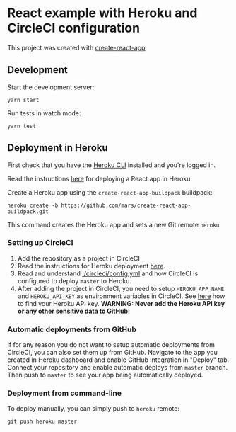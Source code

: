 # React example with Heroku and CircleCI configuration

This project was created with [create-react-app](https://facebook.github.io/create-react-app/).

## Development

Start the development server:

```
yarn start
```

Run tests in watch mode:

```
yarn test
```

## Deployment in Heroku

First check that you have the [Heroku CLI](https://devcenter.heroku.com/articles/heroku-cli) installed and you're logged in.

Read the instructions [here](https://blog.heroku.com/deploying-react-with-zero-configuration#create-and-deploy-a-react-app-in-two-minutes) for deploying a React app in Heroku.

Create a Heroku app using the `create-react-app-buildpack` buildpack:

```
heroku create -b https://github.com/mars/create-react-app-buildpack.git
```

This command creates the Heroku app and sets a new Git remote `heroku`.

### Setting up CircleCI

1. Add the repository as a project in CircleCI
1. Read the instructions for Heroku deployment [here](https://circleci.com/docs/2.0/deployment-integrations/#heroku).
1. Read and understand [./circleci/config.yml](./.circleci/config.yml) and how CircleCI is configured to deploy `master` to Heroku.
1. After adding the project in CircleCI, you need to setup `HEROKU_APP_NAME` and `HEROKU_API_KEY` as environment variables in CircleCI. See [here](https://help.heroku.com/PBGP6IDE/how-should-i-generate-an-api-key-that-allows-me-to-use-the-heroku-platform-api) how to find your Heroku API key. **WARNING: Never add the Heroku API key or any other sensitive data to GitHub!**

### Automatic deployments from GitHub

If for any reason you do not want to setup automatic deployments from CircleCI, you can also set them up from GitHub. Navigate to the app you created in Heroku dashboard and enable GitHub integration in "Deploy" tab. Connect your repository and enable automatic deploys from `master` branch. Then push to `master` to see your app being automatically deployed.

### Deployment from command-line

To deploy manually, you can simply push to `heroku` remote:

```
git push heroku master
```
